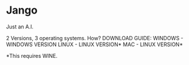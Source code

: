 Jango
=====

Just an A.I.

2 Versions, 3 operating systems.
How?
DOWNLOAD GUIDE:
WINDOWS - WINDOWS VERSION
LINUX - LINUX VERSION*
MAC - LINUX VERSION*

*This requires WINE.

